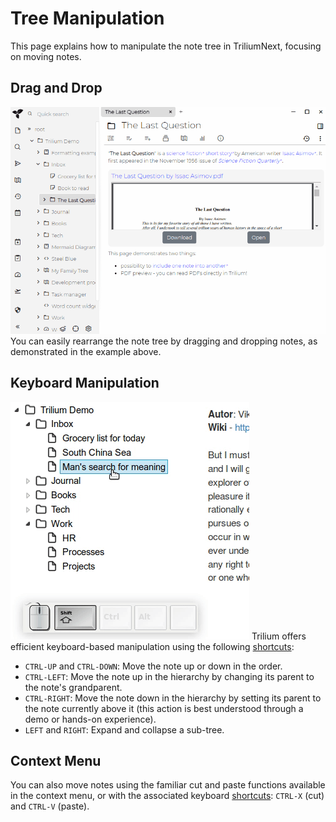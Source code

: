 # Tree Manipulation

This page explains how to manipulate the note tree in TriliumNext, focusing on moving notes.

## Drag and Drop

![Drag and drop example](images/drag-and-drop.gif)
You can easily rearrange the note tree by dragging and dropping notes, as demonstrated in the example above.

## Keyboard Manipulation

![Example of using keyboard keys to move a note](images/move-note-with-keyboard.gif)
Trilium offers efficient keyboard-based manipulation using the following [shortcuts](keyboard-shortcuts.md):

- `CTRL-UP` and `CTRL-DOWN`: Move the note up or down in the order.
- `CTRL-LEFT`: Move the note up in the hierarchy by changing its parent to the note's grandparent.
- `CTRL-RIGHT`: Move the note down in the hierarchy by setting its parent to the note currently above it (this action is best understood through a demo or hands-on experience).
- `LEFT` and `RIGHT`: Expand and collapse a sub-tree.

## Context Menu

You can also move notes using the familiar cut and paste functions available in the context menu, or with the associated keyboard [shortcuts](keyboard-shortcuts.md): `CTRL-X` (cut) and `CTRL-V` (paste).
